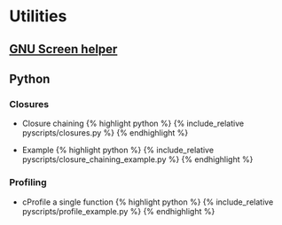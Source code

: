 # Utilities

## [GNU Screen helper](./screen.md)

## Python
### Closures
- Closure chaining
{% highlight python %}
{% include_relative pyscripts/closures.py %}
{% endhighlight %}

- Example
{% highlight python %}
{% include_relative pyscripts/closure_chaining_example.py %}
{% endhighlight %}

### Profiling
- cProfile a single function
{% highlight python %}
{% include_relative pyscripts/profile_example.py %}
{% endhighlight %}

